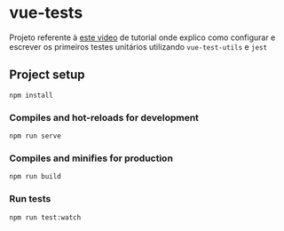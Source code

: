 # vue-tests

Projeto referente à [este video](https://www.youtube.com/watch?v=p_7Xw_LUaK0&t=140s) de tutorial onde explico como configurar e escrever os primeiros testes unitários utilizando `vue-test-utils` e `jest`

## Project setup

```
npm install
```

### Compiles and hot-reloads for development

```
npm run serve
```

### Compiles and minifies for production

```
npm run build
```

### Run tests

```
npm run test:watch
```
